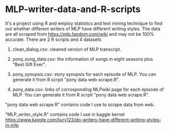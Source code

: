 # MLP-writer-data-and-R-scripts
It's a project using R and employ statistics and text mining technique to find out whether different writers of MLP have different writing styles.
The data are all scraped from https://mlp.fandom.com/wiki and may not be 100% accurate. There are 2 R scripts and 4 datasets

1. clean_dialog.csv: cleaned version of MLP transcript.

2. pony_song_data.csv: the information of songs in eight seasons plus "Best Gift Ever".

3. pony_synopsis.csv: story synopsis for each episode of MLP. You can generate it from R scrpit "pony data web scrape.R".

4. pony_data.csv: links of corrosponding MLPwiki page for each episode of MLP. You can generate it from R scrpit "pony data web scrape.R".

"pony data web scrape.R" contains code I use to scrape data from web. 

"MLP_writer_style.R" contains code I use in kaggle kernel https://www.kaggle.com/liury123/do-writers-have-different-writing-styles-in-mlp
